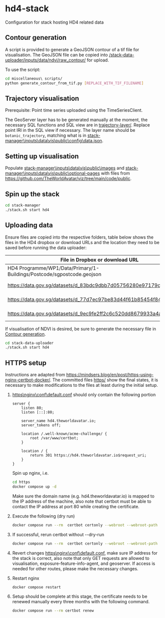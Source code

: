 # hd4-stack

Configuration for stack hosting HD4 related data

## Contour generation

A script is provided to generate a GeoJSON contour of a tif file for visualisation. The GeoJSON file can be copied into [/stack-data-uploader/inputs/data/ndvi/raw_contour/](/stack-data-uploader/inputs/data/ndvi/raw_contour/) for upload.

To use the script:

```bash
cd miscellaneous\ scripts/
python generate_contour_from_tif.py [REPLACE_WITH_TIF_FILENAME]
```

## Trajectory visualisation

Prerequisite: Point time series uploaded using the TimeSeriesClient.

The GeoServer layer has to be generated manually at the moment, the necessary SQL functions and SQL view are in [trajectory-layer/](trajectory-layer/). Replace point IRI in the SQL view if necessary. The layer name should be `botanic_trajectory`, matching what is in [stack-manager\inputs\data\vis\public\config\data.json](stack-manager\inputs\data\vis\public\config\data.json).

## Setting up visualisation

Populate [stack-manager\inputs\data\vis\public\images](stack-manager\inputs\data\vis\public\images) and [stack-manager\inputs\data\vis\public\optional-pages](stack-manager\inputs\data\vis\public\optional-pages) with files from <https://github.com/TheWorldAvatar/viz/tree/main/code/public>.

## Spin up the stack

```bash
cd stack-manager
./stack.sh start hd4
```

## Uploading data

Ensure files are copied into the respective folders, table below shows the files in the HD4 dropbox or download URLs and the location they need to be saved before running the data uploader:

| File in Dropbox or download URL    | Location to place the file(s) |
| --------| ------- |
| HD4 Programme/WP1/Data/Primary/1-Buildings/Postcode/sgpostcode.geojson | [stack-data-uploader/inputs/data/sgpostcode/postcode](stack-data-uploader/inputs/data/sgpostcode/postcode)    |
| <https://data.gov.sg/datasets/d_83bdc9dbb7d05756280e97179ce49d2d/view> | [stack-data-uploader/inputs/data/parks/parks_2016](stack-data-uploader/inputs/data/parks/parks_2016)    |
| <https://data.gov.sg/datasets/d_77d7ec97be83d44f61b85454f844382f/view> | [stack-data-uploader/inputs/data/parks/polygons](stack-data-uploader/inputs/data/parks/polygons)    |
| <https://data.gov.sg/datasets/d_9ec9fe2ff2c6c520dd8679933a4a059a/view> | [stack-data-uploader/inputs/data/parks/parks_2019](stack-data-uploader/inputs/data/parks/parks_2019)    |

If visualisation of NDVI is desired, be sure to generate the necessary file in [Contour generation](#contour-generation).

```bash
cd stack-data-uploader
./stack.sh start hd4
```

## HTTPS setup

Instructions are adapted from <https://mindsers.blog/en/post/https-using-nginx-certbot-docker/>. The committed files [https/](https/) show the final states, it is necessary to make modifications to the files at least during the initial setup.

1) [https\nginx\conf\default.conf](https\nginx\conf\default.conf) should only contain the following portion

    ```text
    server {
        listen 80;
        listen [::]:80;

        server_name hd4.theworldavatar.io;
        server_tokens off;

        location /.well-known/acme-challenge/ {
            root /var/www/certbot;
        }

        location / {
            return 301 https://hd4.theworldavatar.io$request_uri;
        }
    }
    ```

    Spin up nginx, i.e.

    ```bash
    cd https
    docker compose up -d
    ```

    Make sure the domain name (e.g. hd4.theworldavatar.io) is mapped to the IP address of the machine, also note that certbot must be able to contact the IP address at port 80 while creating the certificate.

2) Execute the following (dry run)

    ```bash
    docker compose run --rm  certbot certonly --webroot --webroot-path /var/www/certbot/ --dry-run -d hd4.theworldavatar.io
    ```

3) If successful, rerun certbot without --dry-run

    ```bash
    docker compose run --rm  certbot certonly --webroot --webroot-path /var/www/certbot/ -d hd4.theworldavatar.io
    ```

4) Revert changes [https\nginx\conf\default.conf](https\nginx\conf\default.conf), make sure IP address for the stack is correct, also note that only GET requests are allowed to visualisation, exposure-feature-info-agent, and geoserver. If access is needed for other routes, please make the necessary changes.

5) Restart nginx

    ```bash
    docker compose restart
    ```

6) Setup should be complete at this stage, the certificate needs to be renewed manually every three months with the following command.

    ```bash
    docker compose run --rm certbot renew
    ```
